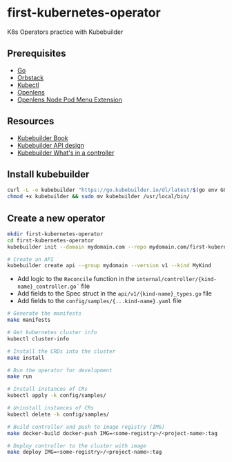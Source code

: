 # first-kubernetes-operator

K8s Operators practice with Kubebuilder

## Prerequisites

- [Go](https://go.dev/)
- [Orbstack](https://orbstack.dev/)
- [Kubectl](https://kubernetes.io/docs/tasks/tools/install-kubectl-macos/)
- [Openlens](https://formulae.brew.sh/cask/openlens)
- [Openlens Node Pod Menu Extension](https://medium.com/geekculture/fix-essential-functionality-missing-in-the-new-openlens-version-f9ac862e9e27)

## Resources

- [Kubebuilder Book](https://book.kubebuilder.io/quick-start.html)
- [Kubebuilder API design](https://book.kubebuilder.io/cronjob-tutorial/api-design)
- [Kubebuilder What's in a controller](https://book.kubebuilder.io/cronjob-tutorial/controller-overview)

## Install kubebuilder

```bash
curl -L -o kubebuilder "https://go.kubebuilder.io/dl/latest/$(go env GOOS)/$(go env GOARCH)"
chmod +x kubebuilder && sudo mv kubebuilder /usr/local/bin/
```

## Create a new operator

```bash
mkdir first-kubernetes-operator
cd first-kubernetes-operator
kubebuilder init --domain mydomain.com --repo mydomain.com/first-kubernetes-operator
```

```bash
# Create an API
kubebuilder create api --group mydomain --version v1 --kind MyKind
```

- Add logic to the `Reconcile` function in the `internal/controller/{kind-name}_controller.go´` file
- Add fields to the Spec struct in the `api/v1/{kind-name}_types.go` file
- Add fields to the `config/samples/{...kind-name}.yaml` file

```bash
# Generate the manifests
make manifests

# Get kubernetes cluster info
kubectl cluster-info

# Install the CRDs into the cluster
make install

# Run the operator for development
make run

# Install instances of CRs
kubectl apply -k config/samples/

# Uninstall instances of CRs
kubectl delete -k config/samples/

# Build controller and push to image registry (IMG)
make docker-build docker-push IMG=<some-registry>/<project-name>:tag

# Deploy controller to the cluster with image
make deploy IMG=<some-registry>/<project-name>:tag
```
